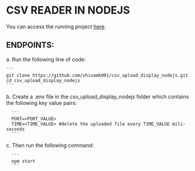 # CSV READER IN NODEJS

You can access the running project [here](http://ec2-54-163-207-62.compute-1.amazonaws.com).

## ENDPOINTS:

a. Run the following line of code:

    ```
    git clone https://github.com/shivamk001/csv_upload_display_nodejs.git
    cd csv_upload_display_nodejs
    ```
b. Create a .env file in the csv_upload_display_nodejs folder which contains the following key value pairs:

      ```
      PORT=<PORT_VALUE>
      TIME=<TIME_VALUE> #delete the uploaded file every TIME_VALUE mili-seconds
      ```
      
c. Then run the following command:

      ```
      npm start
      ```
